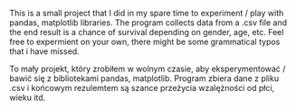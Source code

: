 This is a small project that I did in my spare time to experiment / play with pandas, matplotlib libraries. 
The program collects data from a .csv file and the end result is a chance of survival depending on gender, age, etc.
Feel free to expermient on your own, there might be some grammatical typos that i have missed.

To  mały projekt, który zrobiłem w wolnym czasie, aby eksperymentować / bawić się z bibliotekami pandas, matplotlib. 
Program zbiera dane z pliku .csv i końcowym rezulemtem są szance przeżycia wzalężności od płci, wieku itd.
